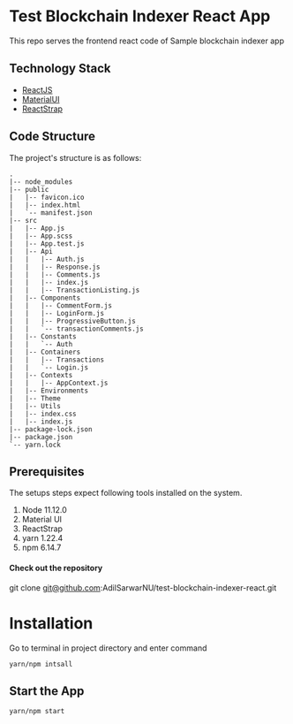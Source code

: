 # Test Blockchain Indexer React App

This repo serves the frontend react code of Sample blockchain indexer app

## Technology Stack

- [ReactJS](https://reactjs.org/)
- [MaterialUI](https://material-ui.com/)
- [ReactStrap](https://reactstrap.github.io/)

## Code Structure

The project's structure is as follows:

```
.
|-- node_modules
|-- public
|   |-- favicon.ico
|   |-- index.html
|   `-- manifest.json
|-- src
|   |-- App.js
|   |-- App.scss
|   |-- App.test.js
|   |-- Api
|   |   |-- Auth.js
|   |   |-- Response.js
|   |   |-- Comments.js
|   |   |-- index.js
|   |   |-- TransactionListing.js
|   |-- Components
|   |   |-- CommentForm.js
|   |   |-- LoginForm.js
|   |   |-- ProgressiveButton.js
|   |   `-- transactionComments.js
|   |-- Constants
|   |   `-- Auth
|   |-- Containers
|   |   |-- Transactions
|   |   `-- Login.js
|   |-- Contexts
|   |   |-- AppContext.js
|   |-- Environments
|   |-- Theme
|   |-- Utils
|   |-- index.css
|   |-- index.js
|-- package-lock.json
|-- package.json
`-- yarn.lock

```

## Prerequisites
The setups steps expect following tools installed on the system.
 
1. Node 11.12.0
2. Material UI
3. ReactStrap
3. yarn 1.22.4
4. npm 6.14.7

#### Check out the repository
git clone git@github.com:AdilSarwarNU/test-blockchain-indexer-react.git

# Installation
Go to terminal in project directory and enter command

`yarn/npm intsall`

## Start the App
`yarn/npm start`
